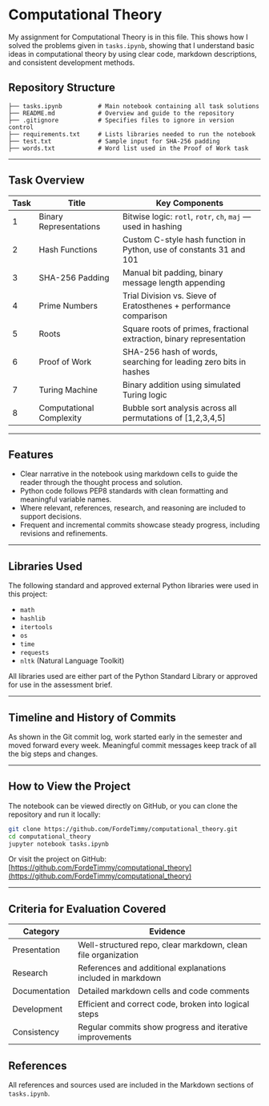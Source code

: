 
# Computational Theory

 My assignment for Computational Theory is in this file. This shows how I solved the problems given in `tasks.ipynb`, showing that I understand basic ideas in computational theory by using clear code, markdown descriptions, and consistent development methods.
 
## Repository Structure

```
├── tasks.ipynb          # Main notebook containing all task solutions
├── README.md            # Overview and guide to the repository
├── .gitignore           # Specifies files to ignore in version control
├── requirements.txt     # Lists libraries needed to run the notebook
├── test.txt             # Sample input for SHA-256 padding
├── words.txt            # Word list used in the Proof of Work task
```

---

## Task Overview

| Task | Title                       | Key Components                                                                 |
|------|-----------------------------|---------------------------------------------------------------------------------|
| 1    | Binary Representations      | Bitwise logic: `rotl`, `rotr`, `ch`, `maj` — used in hashing                    |
| 2    | Hash Functions              | Custom C-style hash function in Python, use of constants 31 and 101            |
| 3    | SHA-256 Padding             | Manual bit padding, binary message length appending                            |
| 4    | Prime Numbers               | Trial Division vs. Sieve of Eratosthenes + performance comparison              |
| 5    | Roots                       | Square roots of primes, fractional extraction, binary representation           |
| 6    | Proof of Work               | SHA-256 hash of words, searching for leading zero bits in hashes               |
| 7    | Turing Machine              | Binary addition using simulated Turing logic                                   |
| 8    | Computational Complexity    | Bubble sort analysis across all permutations of [1,2,3,4,5]                     |

---

## Features

- Clear narrative in the notebook using markdown cells to guide the reader through the thought process and solution.
- Python code follows PEP8 standards with clean formatting and meaningful variable names.
- Where relevant, references, research, and reasoning are included to support decisions.
- Frequent and incremental commits showcase steady progress, including revisions and refinements.

---

## Libraries Used

The following standard and approved external Python libraries were used in this project:

- `math`
- `hashlib`
- `itertools`
- `os`
- `time`
- `requests`
- `nltk` (Natural Language Toolkit)

All libraries used are either part of the Python Standard Library or approved for use in the assessment brief.

---

## Timeline and History of Commits

As shown in the Git commit log, work started early in the semester and moved forward every week. Meaningful commit messages keep track of all the big steps and changes.

---

## How to View the Project

The notebook can be viewed directly on GitHub, or you can clone the repository and run it locally:

```bash
git clone https://github.com/FordeTimmy/computational_theory.git
cd computational_theory
jupyter notebook tasks.ipynb
```

Or visit the project on GitHub: [https://github.com/FordeTimmy/computational_theory](https://github.com/FordeTimmy/computational_theory)

---

## Criteria for Evaluation Covered

| Category     | Evidence                                                                 |
|--------------|--------------------------------------------------------------------------|
| Presentation | Well-structured repo, clear markdown, clean file organization            |
| Research     | References and additional explanations included in markdown              |
| Documentation| Detailed markdown cells and code comments                                |
| Development  | Efficient and correct code, broken into logical steps                    |
| Consistency  | Regular commits show progress and iterative improvements                 |


## References

All references and sources used are included in the Markdown sections of `tasks.ipynb`.
